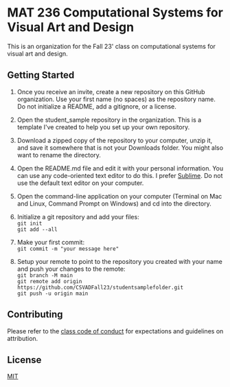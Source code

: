 # MAT 236 Computational Systems for Visual Art and Design

This is an organization for the Fall 23' class on computational systems for visual art and design.

## Getting Started
1. Once you receive an invite, create a new repository on this GitHub organization. 
Use your first name (no spaces) as the repository name. Do not initialize a README, add a gitignore, or a license.

2. Open the student_sample repository in the organization. This is a template I've created to help you set up your own repository. 

2. Download a zipped copy of the repository to your computer, unzip it, and save it somewhere that is not your Downloads folder. You might also want to rename the directory.

3. Open the README.md file and edit it with your personal information. You can use any code-oriented text editor to do this. I prefer [Sublime](https://www.sublimetext.com/). Do not use the default text editor on your computer. 

4. Open the command-line application on your computer (Terminal on Mac and Linux, Command Prompt on Windows) and cd into the directory.

5. Initialize a git repository and add your files:  
`git init`  
`git add --all`
   
7. Make your first commit:  
`git commit -m "your message here"`

8. Setup your remote to point to the repository you created with your name and push your changes to the remote:  
`git branch -M main`  
`git remote add origin https://github.com/CSVADFall23/studentsamplefolder.git`  
`git push -u origin main`




## Contributing

Please refer to the [class code of conduct](https://sites.google.com/view/mat236/code-of-conduct) for expectations and guidelines on attribution.

## License

[MIT](https://choosealicense.com/licenses/mit/)
